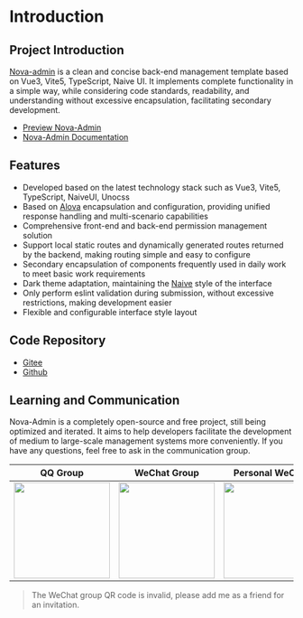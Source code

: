 # Introduction

## Project Introduction

[Nova-admin](https://github.com/chansee97/nova-admin) is a clean and concise back-end management template based on Vue3, Vite5, TypeScript, Naive UI. It implements complete functionality in a simple way, while considering code standards, readability, and understanding without excessive encapsulation, facilitating secondary development.

- [Preview Nova-Admin](https://nova-admin-site.netlify.app/)
- [Nova-Admin Documentation](https://nova-admin-docs.netlify.app/)

## Features

- Developed based on the latest technology stack such as Vue3, Vite5, TypeScript, NaiveUI, Unocss
- Based on [Alova](https://alova.js.org/) encapsulation and configuration, providing unified response handling and multi-scenario capabilities
- Comprehensive front-end and back-end permission management solution
- Support local static routes and dynamically generated routes returned by the backend, making routing simple and easy to configure
- Secondary encapsulation of components frequently used in daily work to meet basic work requirements
- Dark theme adaptation, maintaining the [Naive](https://github.com/tusen-ai/naive-ui) style of the interface
- Only perform eslint validation during submission, without excessive restrictions, making development easier
- Flexible and configurable interface style layout

## Code Repository

- [Gitee](https://gitee.com/chansee97/nova-admin)
- [Github](https://github.com/chansee97/nova-admin)

## Learning and Communication

Nova-Admin is a completely open-source and free project, still being optimized and iterated. It aims to help developers facilitate the development of medium to large-scale management systems more conveniently. If you have any questions, feel free to ask in the communication group.

| QQ Group | WeChat Group | Personal WeChat |
| :--: |:--: |:--: |
| <img src="https://cdn.jsdelivr.net/gh/chansee97/static/nova-admin/q-group.png" width=170> | <img src="https://cdn.jsdelivr.net/gh/chansee97/static/nova-admin/wx-group.png" width=170>|<img src="https://cdn.jsdelivr.net/gh/chansee97/static/wechat.png" width=170>|

> The WeChat group QR code is invalid, please add me as a friend for an invitation.
